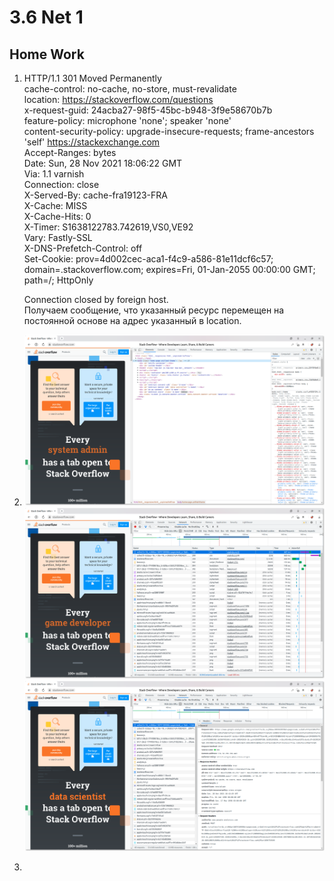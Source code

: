# 3.6 Net 1
## Home Work
1.  HTTP/1.1 301 Moved Permanently  
    cache-control: no-cache, no-store, must-revalidate  
    location: https://stackoverflow.com/questions  
    x-request-guid: 24acba27-98f5-45bc-b948-3f9e58670b7b  
    feature-policy: microphone 'none'; speaker 'none'  
    content-security-policy: upgrade-insecure-requests; frame-ancestors 'self' https://stackexchange.com  
    Accept-Ranges: bytes  
    Date: Sun, 28 Nov 2021 18:06:22 GMT  
    Via: 1.1 varnish  
    Connection: close  
    X-Served-By: cache-fra19123-FRA  
    X-Cache: MISS  
    X-Cache-Hits: 0  
    X-Timer: S1638122783.742619,VS0,VE92  
    Vary: Fastly-SSL  
    X-DNS-Prefetch-Control: off  
    Set-Cookie: prov=4d002cec-aca1-f4c9-a586-81e11dcf6c57; domain=.stackoverflow.com; expires=Fri, 01-Jan-2055 00:00:00 GMT; path=/; HttpOnly  

    Connection closed by foreign host.  
    Получаем сообщение, что указанный ресурс перемещен на постоянной основе на адрес указанный в location.
2.  ![http](https://github.com/k0pec/netology_devops/blob/main/3.6_Net_1/page1.png)  
    ![timing](https://github.com/k0pec/netology_devops/blob/main/3.6_Net_1/page2.png)  
    ![headers](https://github.com/k0pec/netology_devops/blob/main/3.6_Net_1/page3.png)  
3.  
